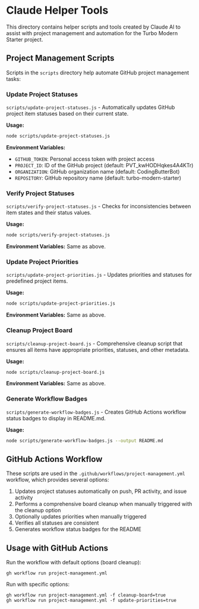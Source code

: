 # Claude Helper Tools

This directory contains helper scripts and tools created by Claude AI to assist with project management and automation for the Turbo Modern Starter project.

## Project Management Scripts

Scripts in the `scripts` directory help automate GitHub project management tasks:

### Update Project Statuses

`scripts/update-project-statuses.js` - Automatically updates GitHub project item statuses based on their current state.

**Usage:**
```bash
node scripts/update-project-statuses.js
```

**Environment Variables:**
- `GITHUB_TOKEN`: Personal access token with project access
- `PROJECT_ID`: ID of the GitHub project (default: PVT_kwHODHqkes4A4KTr)
- `ORGANIZATION`: GitHub organization name (default: CodingButterBot)
- `REPOSITORY`: GitHub repository name (default: turbo-modern-starter)

### Verify Project Statuses

`scripts/verify-project-statuses.js` - Checks for inconsistencies between item states and their status values.

**Usage:**
```bash
node scripts/verify-project-statuses.js
```

**Environment Variables:**
Same as above.

### Update Project Priorities

`scripts/update-project-priorities.js` - Updates priorities and statuses for predefined project items.

**Usage:**
```bash
node scripts/update-project-priorities.js
```

**Environment Variables:**
Same as above.

### Cleanup Project Board

`scripts/cleanup-project-board.js` - Comprehensive cleanup script that ensures all items have appropriate priorities, statuses, and other metadata.

**Usage:**
```bash
node scripts/cleanup-project-board.js
```

**Environment Variables:**
Same as above.

### Generate Workflow Badges

`scripts/generate-workflow-badges.js` - Creates GitHub Actions workflow status badges to display in README.md.

**Usage:**
```bash
node scripts/generate-workflow-badges.js --output README.md
```

## GitHub Actions Workflow

These scripts are used in the `.github/workflows/project-management.yml` workflow, which provides several options:

1. Updates project statuses automatically on push, PR activity, and issue activity
2. Performs a comprehensive board cleanup when manually triggered with the cleanup option
3. Optionally updates priorities when manually triggered
4. Verifies all statuses are consistent
5. Generates workflow status badges for the README

## Usage with GitHub Actions

Run the workflow with default options (board cleanup):
```
gh workflow run project-management.yml
```

Run with specific options:
```
gh workflow run project-management.yml -f cleanup-board=true
gh workflow run project-management.yml -f update-priorities=true
```